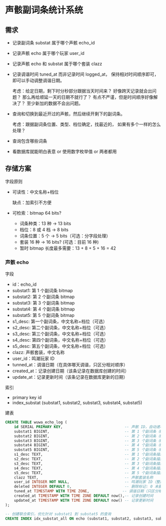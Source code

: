 # 声骸副词条统计系统

## 需求

-   记录副词条 substat 属于哪个声骸 echo_id
-   记录声骸 echo 属于哪个玩家 user_id
-   记录声骸 echo 和 substat 属于哪个套装 clazz

-   记录调谐时间 tuned_at 而非记录时间 logged_at，
    保持相对时间顺序即可，即可以手动调整调谐日期。

    考虑：给定日期，剩下时分秒部分跟据当天时间来？
    好像跨天记录就会出问题？
    那么再给顺延一天的日期不就行了？
    有点不严谨，但是时间顺序好像解决了？
    至少新加的数据不会出问题。

-   查询和切换到最近开过的声骸，然后继续开剩下的副词条。

    考虑：跟据副词条位置、类型、档位确定，找最近的，
    如果有多个一样的怎么处理？

-   查询包含哪些词条

-   看数据库就能明白表意 or 使用数字枚举值 or 两者都用

## 存储方案

字段原则

-   可读性：中文名称+档位

    缺点：加索引不方便

-   可检索：bitmap 64 bits?

    -   词条种类：13 种 -> 13 bits
    -   档位：8 或 4 档 -> 8 bits
    -   词条位置：5 个 -> 5 bits（可选：分字段处理）
    -   套装 16 种 -> 16 bits? (可选：目前 16 种)
    -   暂时 bitmap 长度最多需要：13 + 8 + 5 + 16 = 42

### 声骸 echo

字段

-   id：echo_id
-   substat1: 第 1 个副词条 bitmap
-   substat2: 第 2 个副词条 bitmap
-   substat3: 第 3 个副词条 bitmap
-   substat4: 第 4 个副词条 bitmap
-   substat5: 第 5 个副词条 bitmap
-   s1_desc: 第一个副词条，中文名称+档位（可选）
-   s2_desc: 第二个副词条，中文名称+档位（可选）
-   s3_desc: 第三个副词条，中文名称+档位（可选）
-   s4_desc: 第四个副词条，中文名称+档位（可选）
-   s5_desc: 第五个副词条，中文名称+档位（可选）
-   clazz: 声骸套装，中文名称
-   user_id：鸣潮玩家 ID
-   tunned_at：调谐日期（在具体哪天调谐，只区分相对顺序）
-   created_at：记录创建日期（该条记录在数据库创建的时间）
-   update_at：记录更新时间（该条记录在数据库更新的日期）

索引

-   primary key id
-   index_substat (substat1, substat2, substat3, substat4, substat5)

建表

```sql
CREATE TABLE wuwa_echo_log (
    id SERIAL PRIMARY KEY,                            -- 声骸 ID，自动递增
    substat1 BIGINT,                                  -- 第 1 个副词条（64 位 bitmap）
    substat2 BIGINT,                                  -- 第 2 个副词条（64 位 bitmap）
    substat3 BIGINT,                                  -- 第 3 个副词条（64 位 bitmap）
    substat4 BIGINT,                                  -- 第 4 个副词条（64 位 bitmap）
    substat5 BIGINT,                                  -- 第 5 个副词条（64 位 bitmap）
    s1_desc TEXT,                                     -- 第 1 个副词条描述（名称+档位）
    s2_desc TEXT,                                     -- 第 2 个副词条描述（名称+档位）
    s3_desc TEXT,                                     -- 第 3 个副词条描述（名称+档位）
    s4_desc TEXT,                                     -- 第 4 个副词条描述（名称+档位）
    s5_desc TEXT,                                     -- 第 5 个副词条描述（名称+档位）
    clazz TEXT,                                       -- 声骸套装名称
    user_id INTEGER NOT NULL,                         -- 鸣潮玩家 ID（整数型）
    deleted INTEGER DEFAULT 0,                        -- 删除标记: 0 未删除 1已删除
    tuned_at TIMESTAMP WITH TIME ZONE,               -- 调谐日期（只区分相对顺序）
    created_at TIMESTAMP WITH TIME ZONE DEFAULT now(),-- 记录创建时间
    updated_at TIMESTAMP WITH TIME ZONE DEFAULT now() -- 记录更新时间
);

-- 创建联合索引，优化针对 substat1 到 substat5 的查询
CREATE INDEX idx_substat_all ON echo (substat1, substat2, substat3, substat4, substat5);

```
